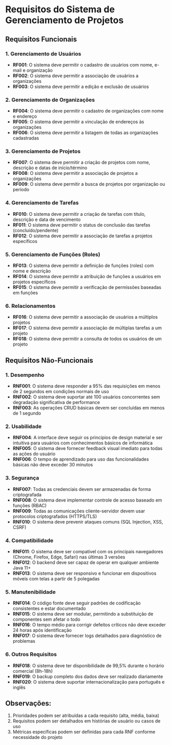 # Requisitos do Sistema de Gerenciamento de Projetos

## Requisitos Funcionais

### 1. Gerenciamento de Usuários
- **RF001**: O sistema deve permitir o cadastro de usuários com nome, e-mail e organização
- **RF002**: O sistema deve permitir a associação de usuários a organizações
- **RF003**: O sistema deve permitir a edição e exclusão de usuários

### 2. Gerenciamento de Organizações
- **RF004**: O sistema deve permitir o cadastro de organizações com nome e endereço
- **RF005**: O sistema deve permitir a vinculação de endereços às organizações
- **RF006**: O sistema deve permitir a listagem de todas as organizações cadastradas

### 3. Gerenciamento de Projetos
- **RF007**: O sistema deve permitir a criação de projetos com nome, descrição e datas de início/término
- **RF008**: O sistema deve permitir a associação de projetos a organizações
- **RF009**: O sistema deve permitir a busca de projetos por organização ou período

### 4. Gerenciamento de Tarefas
- **RF010**: O sistema deve permitir a criação de tarefas com título, descrição e data de vencimento
- **RF011**: O sistema deve permitir o status de conclusão das tarefas (concluído/pendente)
- **RF012**: O sistema deve permitir a associação de tarefas a projetos específicos

### 5. Gerenciamento de Funções (Roles)
- **RF013**: O sistema deve permitir a definição de funções (roles) com nome e descrição
- **RF014**: O sistema deve permitir a atribuição de funções a usuários em projetos específicos
- **RF015**: O sistema deve permitir a verificação de permissões baseadas em funções

### 6. Relacionamentos
- **RF016**: O sistema deve permitir a associação de usuários a múltiplos projetos
- **RF017**: O sistema deve permitir a associação de múltiplas tarefas a um projeto
- **RF018**: O sistema deve permitir a consulta de todos os usuários de um projeto

## Requisitos Não-Funcionais

### 1. Desempenho
- **RNF001**: O sistema deve responder a 95% das requisições em menos de 2 segundos em condições normais de uso
- **RNF002**: O sistema deve suportar até 100 usuários concorrentes sem degradação significativa de performance
- **RNF003**: As operações CRUD básicas devem ser concluídas em menos de 1 segundo

### 2. Usabilidade
- **RNF004**: A interface deve seguir os princípios de design material e ser intuitiva para usuários com conhecimentos básicos de informática
- **RNF005**: O sistema deve fornecer feedback visual imediato para todas as ações do usuário
- **RNF006**: O tempo de aprendizado para uso das funcionalidades básicas não deve exceder 30 minutos

### 3. Segurança
- **RNF007**: Todas as credenciais devem ser armazenadas de forma criptografada
- **RNF008**: O sistema deve implementar controle de acesso baseado em funções (RBAC)
- **RNF009**: Todas as comunicações cliente-servidor devem usar protocolos criptografados (HTTPS/TLS)
- **RNF010**: O sistema deve prevenir ataques comuns (SQL Injection, XSS, CSRF)

### 4. Compatibilidade
- **RNF011**: O sistema deve ser compatível com os principais navegadores (Chrome, Firefox, Edge, Safari) nas últimas 3 versões
- **RNF012**: O backend deve ser capaz de operar em qualquer ambiente Java 11+
- **RNF013**: O sistema deve ser responsivo e funcionar em dispositivos móveis com telas a partir de 5 polegadas

### 5. Manutenibilidade
- **RNF014**: O código fonte deve seguir padrões de codificação consistentes e estar documentado
- **RNF015**: O sistema deve ser modular, permitindo a substituição de componentes sem afetar o todo
- **RNF016**: O tempo médio para corrigir defeitos críticos não deve exceder 24 horas após identificação
- **RNF017**: O sistema deve fornecer logs detalhados para diagnóstico de problemas

### 6. Outros Requisitos
- **RNF018**: O sistema deve ter disponibilidade de 99,5% durante o horário comercial (8h-18h)
- **RNF019**: O backup completo dos dados deve ser realizado diariamente
- **RNF020**: O sistema deve suportar internacionalização para português e inglês

## Observações:
1. Prioridades podem ser atribuídas a cada requisito (alta, média, baixa)
2. Requisitos podem ser detalhados em histórias de usuário ou casos de uso
3. Métricas específicas podem ser definidas para cada RNF conforme necessidade do projeto
